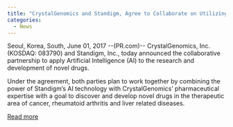 ```yaml
---
title: "CrystalGenomics and Standigm, Agree to Collaborate on Utilizing Artificial Intelligence and Structure-Based Drug Design Technologies in Drug R&D"
categories:
  - News
---
```


Seoul, Korea, South, June 01, 2017 --(PR.com)-- CrystalGenomics, Inc. (KOSDAQ: 083790) and Standigm, Inc., today announced the collaborative partnership to apply Artificial Intelligence (AI) to the research and development of novel drugs.

Under the agreement, both parties plan to work together by combining the power of Standigm’s AI technology with CrystalGenomics’ pharmaceutical expertise with a goal to discover and develop novel drugs in the therapeutic area of cancer, rheumatoid arthritis and liver related diseases.

[Read more](http://www.pr.com/press-release/718179)
